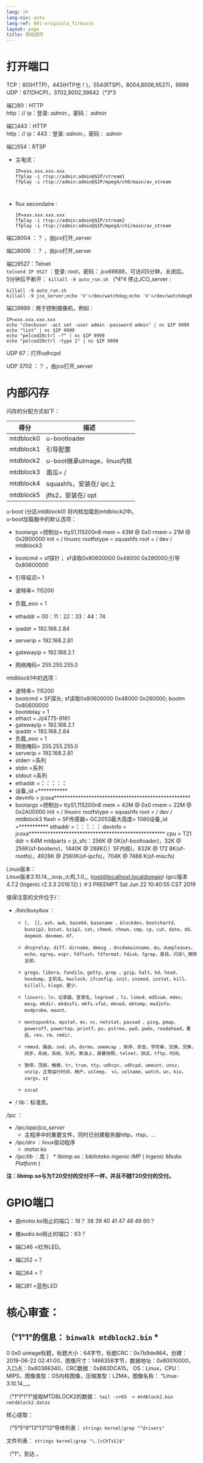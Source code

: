 ```yaml
---
lang: zh
lang-niv: auto
lang-ref: 001-originala_firmvaro
layout: page
title: 原始固件
---
```


# 打开端口

TCP：80(HTTP)，443(HTP也！)，554(RTSP)，8004,8006,9527(，9999  
UDP：67(DHCP)，3702,8002,39642（°3°3

端口80：HTTP  
http：// ip：登录: _admin:_，密码： _admin_

端口443：HTTP  
http：// ip：443：登录: _admin:_，密码： _admin_

端口554：RTSP  
* 主电流： 



    ```
    IP=xxx.xxx.xxx.xxx
    ffplay -i rtsp://admin:admin@$IP/stream1
    ffplay -i rtsp://admin:admin@$IP/mpeg4/ch0/main/av_stream



    ```
* flux secondaire :



    ```
    IP=xxx.xxx.xxx.xxx
    ffplay -i rtsp://admin:admin@$IP/stream2
    ffplay -i rtsp://admin:admin@$IP/mpeg4/ch1/main/av_stream
    ````

端口8004 ：？ ，由jco打开_server



端口8006 ：？ ，由jco打开_server




端口9527：Telnet  
`telnetd IP 9527` ：登录: _root_，密码： _jco66688_，可访问5分钟，关闭后。  
5分钟后不断开： `killall -9 auto_run.sh`  （°4°4
停止JCO_server : 
 
 

```
killall -9 auto_run.sh
killall -9 jco_server;echo 'V'>/dev/watchdog;echo 'V'>/dev/watchdog0
```

端口9999：用于控制摄像机，例如：

```
IP=xxx.xxx.xxx.xxx
echo "checkuser -act set -user admin -password admin" | nc $IP 9999
echo "list" | nc $IP 9999
echo "pelcod20ctrl -?" | nc $IP 9999
echo "pelcod20ctrl -type 1" | nc $IP 9999
```

UDP 67：打开udhcpd

UDP 3702 ：？ ，由jco打开_server




# 内部闪存
闪存的分配方式如下：

得分|描述|
--- | --- |
mtdblock0 | u-bootloader |
mtdblock1 |引导配置|
mtdblock2 | u-boot继承uImage，linux内核|
mtdblock3 |南瓜= / |
mtdblock4 | squashfs，安装在/ ipc上|
mtdblock5 | jffs2，安装在/ opt |

u-boot (分区mtdblock0) 将内核加载到mtdblock2中。  
u-boot加载器中的默认选项：  
* bootargs =控制台= ttyS1,115200n8 mem = 43M @ 0x0 rmem = 21M @ 0x2B00000 init = / linuxrc rootfstype = squashfs root = / dev / mtdblock3


* bootcmd = sf探针； sf读取0x80600000 0x48000 0x280000;引导0x80600000


* 引导延迟= 1


* 波特率= 115200


* 负载\_eoo = 1


* ethaddr = 00：11：22：33：44：74


* ipaddr = 192.168.2.84


* serverip = 192.168.2.81


* gatewayip = 192.168.2.1


* 网络掩码= 255.255.255.0



mtdblock1中的选项：
* 波特率= 115200
* bootcmd = SF探头; sf读取0x80600000 0x48000 0x280000; bootm 0x80600000
* bootdelay = 1
* ethact = Jz4775-9161
* gatewayip = 192.168.2.1
* ipaddr = 192.168.2.84
* 负载\_eoo = 1
* 网络掩码= 255.255.255.0
* serverip = 192.168.2.81
* stderr =系列
* stdin =系列
* stdout =系列
* ethaddr =**：**：**：**：**：**
* 设备\_id =***********
* devinfo = jcoxa***************************************************
* bootargs =控制台= ttyS1,115200n8 mem = 42M @ 0x0 rmem = 22M @ 0x2A00000 init = / linuxrc rootfstype = squashfs root = / dev / mtdblock3 flash = SF传感器= GC2053最大高度= 1080设备\_id =*********** ethaddr =**：**：**：**：**：** devinfo = jcoxa*************************************************** cpu = T21 ddr = 64M mtdparts = jz\_sfc：256K @ 0K(sf-bootloader)，32K @ 256K(sf-bootenv)，1440K @ 288K(））SF内核)，832K @ 172 8K(sf-rootfs)，4928K @ 2560K(sf-ipcfs)，704K @ 7488 K(sf-miscfs)


Linux版本：  
Linux版本3.10.14\_\_isvp\_火鸡\_1.0\_\_ (root@localhost.localdomain) (gcc版本4.7.2 (Ingenic r2.3.3 2016.12) ) ＃3 PREEMPT Sat Jun 22 10:40:55 CST 2019


值得注意的文件位于/：
* _/bin/busybox_ ： 
  *     [， [[，ash，awk，base64，basename ，blockdev，bootchartd，bunzip2，bzcat，bzip2，cat，chmod，chown，cmp，cp，cut，date，dd，depmod，devmem，df，
  *     dhcprelay，diff，dirname，dmesg ，dnsdomainname，du，dumpleases，echo，egrep，expr，fdflush，fdformat，fdisk，fgrep，查找，闪存\_擦除全部，
  *     grego，libera，fandilo，getty，grep ，gzip，halt，hd，head，hexdump，主机名，hwclock，ifconfig，init，insmod，iostat，kill，killall，klogd，更少，
  *     linuxrc，ln，记录器，登录名，logread ，ls，lsmod，md5sum，mdev，mesg，mkdir，mkdosfs，mkfs.vfat，mknod，mktemp，modinfo，modprobe，mount，
  *     montopunkto，mpstat，mv，nc，netstat，passwd ，ping，pmap，poweroff，powertop，printf，ps，pstree，pwd，pwdx，readahead，重启，rev，rm，rmdir，
  *     rmmod，路由，sed，sh，dormo，smemcap ，排序，状态，字符串，交换，交换，同步，系统，系统，队列，焦油上，屏幕快照，telnet，测试，tftp，时间，
  *     暂停，顶部，触摸，tr，true，tty，udhcpc，udhcpd，umount，unxz，unzip，正常运行时间，用户，usleep， vi，volname，watch，wc，kiu，xargs，xz
  *     xzcat

* / lib：标准库。



 _/ipc_ ：
* _/ipc/app/jco\_server_
  * 主程序中的重要文件，同时已创建服务器http，rtsp，...
* _/ipc/drv_ ：linux驱动程序
  * motor.ko
* _/ipc/lib_ ：库
）  * libimp.so：biblioteko _ingenic_ _IMP_ ( _Ingenic Media Platform_ )


**注：libimp.so与为T20交付的交付不一样，并且不随T20交付的交付。**

# GPIO端口

* 由motor.ko阻止的端口：18？ 38 39 40 41 47 48 49 60？


* 被audio.ko阻止的端口：63？


* 端口46 =红外LED。


* 端口52 =？


* 端口64 =？


* 端口81 =蓝色LED



# 核心审查：
（°1°1°的信息：
    `binwalk mtdblock2.bin`
    * 
--------------------------------------------------------------------------------
0 0x0 uimage标题，标题大小：64字节，标题CRC：0x7b9de864，创建：2019-06-22 02:41:00，图像尺寸：1466358字节，数据地址：0x80010000，入口点：0x80388340，CRC数据：0xB83DCA15， OS：Linux，CPU：MIPS，图像类型：OS内核图像，压缩类型：LZMA，图像名称： "Linux-3.10.14__。

（°1°1°1°1°提取MTDBLOCK2的数据：
    `tail -c+65  < mtdblock2.bin >mtdblock2.dataz`

核心提取：

（°5°5°6°13°13°13°导体列表：    `strings kernel|grep "^drivers"`

文件列表：
    `strings kernel|grep "\.[cChTsS]$"`









（°1°。到达
。
